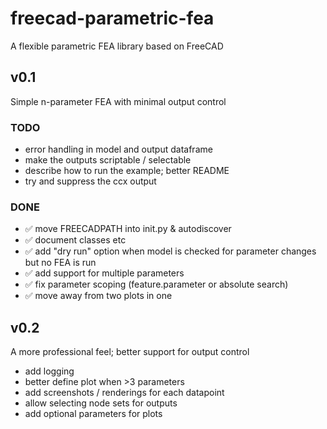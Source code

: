 # freecad-parametric-fea

 A flexible parametric FEA library based on FreeCAD

## v0.1
Simple n-parameter FEA with minimal output control 

### TODO
- error handling in model and output dataframe
- make the outputs scriptable / selectable
- describe how to run the example; better README
- try and suppress the ccx output

### DONE
- :white_check_mark: move FREECADPATH into init.py & autodiscover 
- :white_check_mark: document classes etc
- :white_check_mark: add "dry run" option when model is checked for parameter changes but no FEA is run
- :white_check_mark: add support for multiple parameters
- :white_check_mark: fix parameter scoping (feature.parameter or absolute search)
- :white_check_mark: move away from two plots in one

## v0.2
A more professional feel; better support for output control

- add logging
- better define plot when >3 parameters
- add screenshots / renderings for each datapoint
- allow selecting node sets for outputs
- add optional parameters for plots
